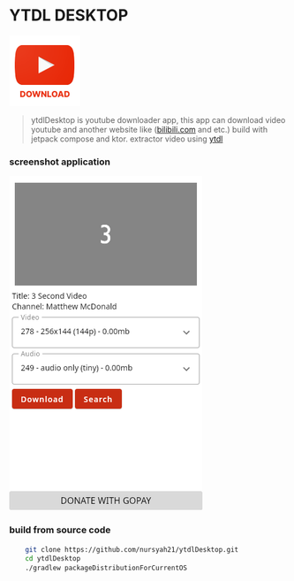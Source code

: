 # YTDL DESKTOP

![img](assets/icon.png)

> ytdlDesktop is youtube downloader app, this app can download video youtube and another website like ([bilibili.com](https://www.bilibili.com/) and etc.) build with jetpack compose and ktor. extractor video using [ytdl](https://github.com/ytdl-org/youtube-dl)

### screenshot application

![img](assets/ytdl.png)

### build from source code

```bash
    git clone https://github.com/nursyah21/ytdlDesktop.git
    cd ytdlDesktop
    ./gradlew packageDistributionForCurrentOS
```
